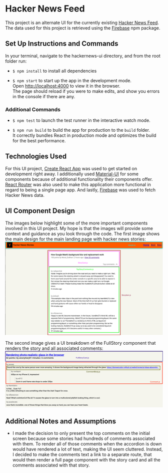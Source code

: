 # Hacker News Feed
This project is an alternate UI for the currently existing [Hacker News Feed](https://news.ycombinator.com/news). 
The data used for this project is retrieved using the [Firebase](https://www.npmjs.com/package/firebase) npm package. 

## Set Up Instructions and Commands
In your terminal, navigate to the hackernews-ui directory, and from the root folder run:

- `$ npm install` to install all dependencies

- `$ npm start` to start up the app in the development mode.\
Open [http://localhost:4000](http://localhost:4000) to view it in the browser.\
The page should reload if you were to make edits, and show you errors in the console if there are any.


### Additional Commands
- `$ npm test` to launch the test runner in the interactive watch mode.

- `$ npm run build` to build the app for production to the `build` folder.\
It correctly bundles React in production mode and optimizes the build for the best performance.


## Technologies Used
For this UI project, [Create React App](https://github.com/facebook/create-react-app) was used to get started on development right away. I additionally used [Material-UI](https://material-ui.com/) 
for some components because of additional functionality their components offer.
[React Router](https://reactrouter.com/) was also used to make this application more functional in regard to being a single page app. And lastly, [Firebase](https://www.npmjs.com/package/firebase) was used to fetch Hacker News data. 


## UI Component Design
The images below highlight some of the more important components involved in this UI project. 
My hope is that the images will provide some context and guidance as you look through the code. The first image shows the main design for the
main landing page with hacker news stories:
![](./InitialStoryRender.png)

The second image gives a UI breakdown of the FullStory component that renders the story and all associated comments:
![](./FullScreenRender.png)

 


## Additional Notes and Assumptions
- I made the decision to only present the top comments on the initial screen because some stories had hundreds of comments associated with them.
  To render all of those comments when the accordion is down would have rendered a lot of text, making the UI seem cluttered.
  Instead, I decided to make the comments text a link to a separate route, that would then render a full page component with the story card and all the comments associated with that story.  

